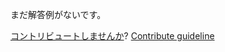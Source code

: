 
まだ解答例がないです。

[コントリビュートしませんか](https://github.com/BFEdev/BFE.dev-solutions/blob/main/question/same-site_ja.md)?  [Contribute guideline](https://github.com/BFEdev/BFE.dev-solutions#how-to-contribute)
